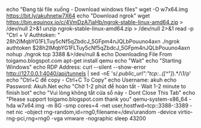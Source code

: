echo "Đang tải file xuống - Download windows files"
wget -O w7x64.img https://bit.ly/akuhnetw7X64
echo "Download ngrok"
wget https://bin.equinox.io/c/4VmDzA7iaHb/ngrok-stable-linux-amd64.zip > /dev/null 2>&1
unzip ngrok-stable-linux-amd64.zip > /dev/null 2>&1
read -p "Ctrl + V Authtoken: " 28h2IMqbYG1FLTuy5cNf5qZbdcJ_5GFpm4nJQLbPouuno4axn
./ngrok authtoken $28h2IMqbYG1FLTuy5cNf5qZbdcJ_5GFpm4nJQLbPouuno4axn 
nohup ./ngrok tcp 3388 &>/dev/null &
echo Downloading File From toigamo.blogspot.com
apt-get install qemu
echo "Wait"
echo "Starting Windows"
echo RDP Address:
curl --silent --show-error http://127.0.0.1:4040/api/tunnels | sed -nE 's/.*public_url":"tcp:..([^"]*).*/\1/p'
echo "Ctrl+C để copy - Ctrl+C To Copy"
echo Username: akuh
echo Password: Akuh.Net
echo "Chờ 1-2 phút để hoàn tất - Wait 1-2 minute to finish bot"
echo "Vui lòng không tắt cửa sổ này - Dont Close This Tab"
echo "Please support toigamo.blogspot.com thank you"
qemu-system-x86_64 -hda w7x64.img -m 8G -smp cores=4 -net user,hostfwd=tcp::3388-:3389 -net nic -object rng-random,id=rng0,filename=/dev/urandom -device virtio-rng-pci,rng=rng0 -vga vmware -nographic
sleep 43200
